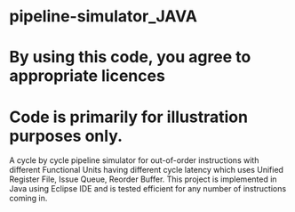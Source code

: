 # pipeline-simulator_JAVA

# By using this code, you agree to appropriate licences

# Code is primarily for illustration purposes only.

A cycle by cycle pipeline simulator for out-of-order instructions with different Functional Units having different cycle latency which uses Unified Register File, Issue Queue, Reorder Buffer. This project is implemented in Java using Eclipse IDE and is tested efficient for any number of instructions coming in.
